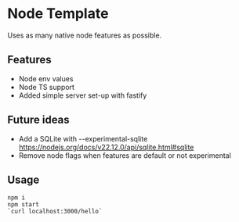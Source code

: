 # Node Template

Uses as many native node features as possible.

## Features

- Node env values
- Node TS support
- Added simple server set-up with fastify

## Future ideas

- Add a SQLite with --experimental-sqlite https://nodejs.org/docs/v22.12.0/api/sqlite.html#sqlite
- Remove node flags when features are default or not experimental

## Usage

```
npm i
npm start
`curl localhost:3000/hello`
```
